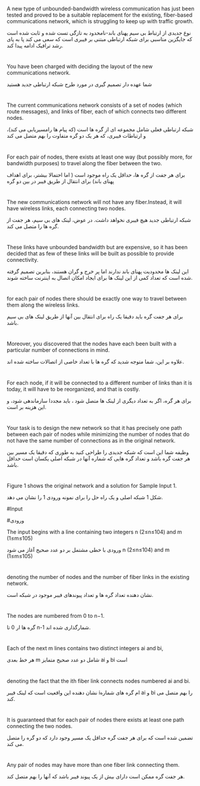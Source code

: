 A new type of unbounded-bandwidth wireless communication has just been tested and proved to be a suitable replacement for the existing, fiber-based communications network, which is struggling to keep up with traffic growth.

نوع جدیدی از ارتباط بی سیم پهنای باند-نامحدود به تازگی تست شده و ثابت شده است که جایگزین مناسبی برای شبکه ارتباطی مبتنی بر فیبری است که سعی می کند پا به پای رشد ترافیک ادامه پیدا کند.
#
You have been charged with deciding the layout of the new communications network.

شما عهده دار تصمیم گیری در مورد طرح شبکه ارتباطی جدید هستید
#
The current communications network consists of a set of nodes (which route messages), and links of fiber, each of which connects two different nodes.

شبکه ارتباطی فعلی شامل مجموعه ای از گره ها است (که پیام ها رامسیریابی می کند)، و ارتباطات فیبری، که هر یک دو گره متفاوت را بهم متصل می کند
#
For each pair of nodes, there exists at least one way (but possibly more, for bandwidth purposes) to travel along the fiber between the two.

برای هر جفت از گره ها، حداقل یک راه موجود است ( اما احتمالا بیشتر، برای اهداف پهنای باند) برای انتقال از طریق فیبر در بین دو گره
#









The new communications network will not have any fiber.Instead, it will have wireless links, each connecting two nodes.

شبکه ارتباطی جدید هیچ فیبری نخواهد داشت. در عوض، لینک های بی سیم، هر جفت از گره ها را متصل می کند.
#
These links have unbounded bandwidth but are expensive, so it has been decided that as few of these links will be built as possible to provide connectivity.

این لینک ها محدودیت پهنای باند ندارند اما پر خرج و گران هستند، بنابرین تصمیم گرفته شده است که تعداد کمی از این لینک ها برای ایجاد امکان اتصال به اینترنت ساخته شوند.
#
for each pair of nodes there should be exactly one way to travel between them along the wireless links.

برای هر جفت گره باید دقیقا یک راه برای انتقال بین آنها از طریق لینک های بی سیم باشد.
#
Moreover, you discovered that the nodes have each been built with a particular number of connections in mind.

علاوه بر این، شما متوجه شدید که گره ها با تعداد خاصی از اتصالات ساخته شده اند.
#
For each node, if it will be connected to a different number of links than it is today, it will have to be reorganized, and that is costly.

برای هر گره، اگر به تعداد دیگری از لینک ها متصل شود ، باید مجددا سازماندهی شود، و این هزینه بر است.
#
Your task is to design the new network so that it has precisely one path between each pair of nodes while minimizing the number of nodes that do not have the same number of connections as in the original network. 

وظیفه شما این است که شبکه جدیدی را طراحی کنید به طوری که دقیقا یک مسیر بین هر جفت گره باشد و تعداد گره هایی که شماره آنها در شبکه اصلی یکسان است حداقل باشد.
#
Figure 1 shows the original network and a solution for Sample Input 1.

شکل 1 شبکه اصلی و یک راه حل را برای نمونه ورودی 1 را نشان می دهد.

#Input

#ورودی

The input begins with a line containing two integers n (2≤n≤104) and m (1≤m≤105)

ورودی با خطی مشتمل بر دو عدد صحیح آغاز می شود n (2≤n≤104) and m (1≤m≤105)
#
 denoting the number of nodes and the number of fiber links in the existing network.

نشان دهنده تعداد گره ها و تعداد پیوندهای فیبر موجود در شبکه  است.
#
The nodes are numbered from 0 to n−1. 

گره ها ار 0 تا n-1 شمارگذاری شده اند.
#
Each of the next m lines contains two distinct integers ai and bi,

هر خط بعدی m شامل دو عدد صحیح متمایز ai و bi است
#
denoting the fact that the ith fiber link connects nodes numbered ai and bi.

نشان دهنده این واقعیت است که لینک فیبر iام گره های شماره ai و bi را بهم متصل می کند.
#
It is guaranteed that for each pair of nodes there exists at least one path connecting the two nodes. 

تضمین شده است که برای هر جفت گره حداقل یک مسیر وجود دارد که دو گره را متصل می کند.
#
Any pair of nodes may have more than one fiber link connecting them.

هر جفت گره ممکن است دارای بیش از یک پیوند فیبر باشد که آنها را بهم متصل کند.
#


